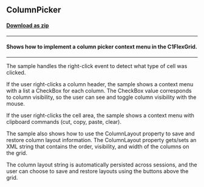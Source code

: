 ## ColumnPicker
#### [Download as zip](https://downgit.github.io/#/home?url=https://github.com/GrapeCity/ComponentOne-WPF-Samples/tree/master/\NET_4.5.2\C1.WPF.FlexGrid\CS\ColumnPicker)
____
#### Shows how to implement a column picker context menu in the C1FlexGrid.
____
The sample handles the right-click event to detect what type of cell was
clicked.

If the user right-clicks a column header, the sample shows a context menu
with a list a CheckBox for each column. The CheckBox value corresponds to 
column visibility, so the user can see and toggle column visibility with
the mouse.

If the user right-clicks the cell area, the sample shows a context menu
with clipboard commands (cut, copy, paste, clear).

The sample also shows how to use the ColumnLayout property to save and
restore column layout information. The ColumnLayout property gets/sets 
an XML string that contains the order, visibility, and width of the 
columns on the grid.

The column layout string is automatically persisted across sessions, and
the user can choose to save and restore layouts using the buttons above
the grid.
